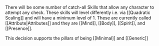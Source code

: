 There will be some number of catch-all Skills that allow any character to attempt any check. These skills will level differently i.e. via [[Quadratic Scaling]] and will have a minimum level of 1. These are currently called [[Attribute|Attributes]] and they are [[Mind]], [[Body]], [[Spirit]], and [[Presence]]. 

This decision supports the pillars of being [[Minimal]] and [[Generic]]